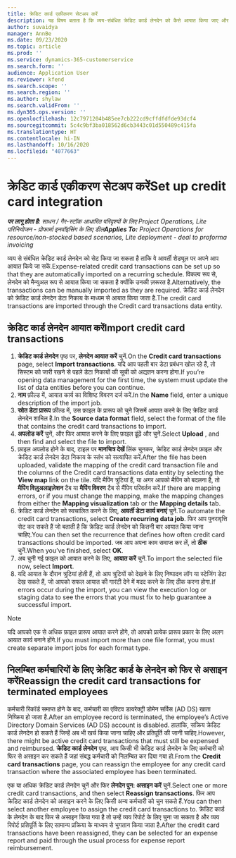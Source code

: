 ```yaml
---
title: क्रेडिट कार्ड एकीकरण सेटअप करें
description: यह विषय बताता है कि व्यय-संबंधित क्रेडिट कार्ड लेनदेन को कैसे आयात किया जाए और बनाए रखा जाए.
author: suvaidya
manager: AnnBe
ms.date: 09/23/2020
ms.topic: article
ms.prod: ''
ms.service: dynamics-365-customerservice
ms.search.form: ''
audience: Application User
ms.reviewer: kfend
ms.search.scope: ''
ms.search.region: ''
ms.author: shylaw
ms.search.validFrom: ''
ms.dyn365.ops.version: ''
ms.openlocfilehash: 12c7971204b485ee7cb222cd9cffdfdfde93dcf4
ms.sourcegitcommit: 5c4c9bf3ba018562d6cb3443c01d550489c415fa
ms.translationtype: HT
ms.contentlocale: hi-IN
ms.lasthandoff: 10/16/2020
ms.locfileid: "4077663"
---
```

# <a name="set-up-credit-card-integration"></a><span data-ttu-id="08940-103">क्रेडिट कार्ड एकीकरण सेटअप करें</span><span class="sxs-lookup"><span data-stu-id="08940-103">Set up credit card integration</span></span>

<span data-ttu-id="08940-104">_**पर लागू होता है:** साधन / गैर-स्टॉक आधारित परिदृश्यों के लिए Project Operations, Lite परिनियोजन - प्रोफार्मा इनवॉइसिंग के लिए डील_</span><span class="sxs-lookup"><span data-stu-id="08940-104">_**Applies To:** Project Operations for resource/non-stocked based scenarios, Lite deployment - deal to proforma invoicing_</span></span>

<span data-ttu-id="08940-105">व्यय से संबंधित क्रेडिट कार्ड लेनदेन को सेट किया जा सकता है ताकि वे आवर्ती शेड्यूल पर अपने आप आयात किये जा सकें.</span><span class="sxs-lookup"><span data-stu-id="08940-105">Expense-related credit card transactions can be set up so that they are automatically imported on a recurring schedule.</span></span> <span data-ttu-id="08940-106">विकल्प रूप से, लेनदेन को मैन्युअल रूप से आयात किया जा सकता है क्योंकि उनकी ज़रूरत है.</span><span class="sxs-lookup"><span data-stu-id="08940-106">Alternatively, the transactions can be manually imported as they are required.</span></span> <span data-ttu-id="08940-107">क्रेडिट कार्ड लेनदेन को क्रेडिट कार्ड लेनदेन डेटा निकाय के माध्यम से आयात किया जाता है.</span><span class="sxs-lookup"><span data-stu-id="08940-107">The credit card transactions are imported through the Credit card transactions data entity.</span></span>

## <a name="import-credit-card-transactions"></a><span data-ttu-id="08940-108">क्रेडिट कार्ड लेनदेन आयात करें</span><span class="sxs-lookup"><span data-stu-id="08940-108">Import credit card transactions</span></span>

1. <span data-ttu-id="08940-109">**क्रेडिट कार्ड लेनदेन** पृष्ठ पर, **लेनदेन आयात करें** चुनें.</span><span class="sxs-lookup"><span data-stu-id="08940-109">On the **Credit card transactions** page, select **Import transactions**.</span></span> <span data-ttu-id="08940-110">यदि आप पहली बार डेटा प्रबंधन खोल रहे हैं, तो सिस्टम को जारी रखने से पहले डेटा निकायों की सूची को अद्यतन करना होगा.</span><span class="sxs-lookup"><span data-stu-id="08940-110">If you’re opening data management for the first time, the system must update the list of data entities before you can continue.</span></span>
2. <span data-ttu-id="08940-111">**नाम** फ़ील्ड में, आयात कार्य का विशिष्ट विवरण दर्ज करें.</span><span class="sxs-lookup"><span data-stu-id="08940-111">In the **Name** field, enter a unique description of the import job.</span></span>
3. <span data-ttu-id="08940-112">**स्रोत डेटा प्रारूप** फ़ील्ड में, उस फ़ाइल के प्रारूप को चुने जिसमें आयात करने के लिए क्रेडिट कार्ड लेनदेन शामिल है.</span><span class="sxs-lookup"><span data-stu-id="08940-112">In the **Source data format** field, select the format of the file that contains the credit card transactions to import.</span></span>
4. <span data-ttu-id="08940-113">**अपलोड करें** चुनें, और फिर आयात करने के लिए फ़ाइल ढूंढें और चुनें.</span><span class="sxs-lookup"><span data-stu-id="08940-113">Select **Upload** , and then find and select the file to import.</span></span>
5. <span data-ttu-id="08940-114">फ़ाइल अपलोड होने के बाद, टाइल पर **मानचित्र देखें** लिंक चुनकर, क्रेडिट कार्ड लेनदेन फ़ाइल और क्रेडिट कार्ड लेनदेन डेटा निकाय के स्तंभ को सत्यापित करें.</span><span class="sxs-lookup"><span data-stu-id="08940-114">After the file has been uploaded, validate the mapping of the credit card transaction file and the columns of the Credit card transactions data entity by selecting the **View map** link on the tile.</span></span> <span data-ttu-id="08940-115">यदि मैपिंग त्रुटियां हैं, या अगर आपको मैपिंग को बदलना है, तो **मैपिंग विज़ुअलाइज़ेशन** टैब या **मैपिंग विवरण** टैब से मैंपिग परिवर्तन करें.</span><span class="sxs-lookup"><span data-stu-id="08940-115">If there are mapping errors, or if you must change the mapping, make the mapping changes from either the **Mapping visualization** tab or the **Mapping details** tab.</span></span>
6. <span data-ttu-id="08940-116">क्रेडिट कार्ड लेनदेन को स्वचालित करने के लिए, **आवर्ती डेटा कार्य बनाएं** चुनें.</span><span class="sxs-lookup"><span data-stu-id="08940-116">To automate the credit card transactions, select **Create recurring data job**.</span></span> <span data-ttu-id="08940-117">फिर आप पुनरावृत्ति सेट कर सकते हैं जो बताती है कि क्रेडिट कार्ड लेनदेन को कितनी बार आयात किया जाना चाहिए.</span><span class="sxs-lookup"><span data-stu-id="08940-117">You can then set the recurrence that defines how often credit card transactions should be imported.</span></span> <span data-ttu-id="08940-118">जब आप अपना काम समाप्त कर लें, तो **ठीक** चुनें.</span><span class="sxs-lookup"><span data-stu-id="08940-118">When you’ve finished, select **OK**.</span></span>
7. <span data-ttu-id="08940-119">अब चुनी गई फ़ाइल को आयात करने के लिए, **आयात करें** चुनें.</span><span class="sxs-lookup"><span data-stu-id="08940-119">To import the selected file now, select **Import**.</span></span>
8. <span data-ttu-id="08940-120">यदि आयात के दौरान त्रुटियां होती हैं, तो आप त्रुटियों को देखने के लिए निष्पादन लॉग या स्टेजिंग डेटा देख सकते हैं, जो आपको सफल आयात की गारंटी देने में मदद करने के लिए ठीक करना होगा.</span><span class="sxs-lookup"><span data-stu-id="08940-120">If errors occur during the import, you can view the execution log or staging data to see the errors that you must fix to help guarantee a successful import.</span></span>

> [!NOTE]
> <span data-ttu-id="08940-121">यदि आपको एक से अधिक फ़ाइल प्रारूप आयात करने होंगे, तो आपको प्रत्येक प्रारूप प्रकार के लिए अलग आयात कार्य बनाने होंगे.</span><span class="sxs-lookup"><span data-stu-id="08940-121">If you must import more than one file format, you must create separate import jobs for each format type.</span></span>

## <a name="reassign-the-credit-card-transactions-for-terminated-employees"></a><span data-ttu-id="08940-122">निलम्बित कर्मचारियों के लिए क्रेडिट कार्ड के लेनदेन को फिर से असाइन करें</span><span class="sxs-lookup"><span data-stu-id="08940-122">Reassign the credit card transactions for terminated employees</span></span>

<span data-ttu-id="08940-123">कर्मचारी रिकॉर्ड समाप्त होने के बाद, कर्मचारी का एक्टिव डायरेक्ट्री डोमेन सर्विस (AD DS) खाता निष्क्रिय हो जाता है.</span><span class="sxs-lookup"><span data-stu-id="08940-123">After an employee record is terminated, the employee’s Active Directory Domain Services (AD DS) account is disabled.</span></span> <span data-ttu-id="08940-124">हालांकि, सक्रिय क्रेडिट कार्ड लेनदेन हो सकते हैं जिन्हें अब भी खर्च किया जाना चाहिए और प्रतिपूर्ति की जानी चाहिए.</span><span class="sxs-lookup"><span data-stu-id="08940-124">However, there might be active credit card transactions that must still be expensed and reimbursed.</span></span> <span data-ttu-id="08940-125">**क्रेडिट कार्ड लेनदेन** पृष्ठ, आप किसी भी क्रेडिट कार्ड लेनदेन के लिए कर्मचारी को फिर से असाइन कर सकते हैं जहां संबद्ध कर्मचारी को निलम्बित कर दिया गया हो.</span><span class="sxs-lookup"><span data-stu-id="08940-125">From the **Credit card transactions** page, you can reassign the employee for any credit card transaction where the associated employee has been terminated.</span></span>

<span data-ttu-id="08940-126">एक या अधिक क्रेडिट कार्ड लेनदेन चुनें और फिर **लेनदेन पुन: असाइन करें** चुनें.</span><span class="sxs-lookup"><span data-stu-id="08940-126">Select one or more credit card transactions, and then select **Reassign transactions**.</span></span> <span data-ttu-id="08940-127">फिर आप क्रेडिट कार्ड लेनदेन को असाइन करने के लिए किसी अन्य कर्मचारी को चुन सकते हैं.</span><span class="sxs-lookup"><span data-stu-id="08940-127">You can then select another employee to assign the credit card transactions to.</span></span> <span data-ttu-id="08940-128">क्रेडिट कार्ड के लेनदेन के बाद फिर से असाइन किया गया है तो उन्हें व्यय रिपोर्ट के लिए चुना जा सकता है और व्यय रिपोर्ट प्रतिपूर्ति के लिए सामान्य प्रक्रिया के माध्यम से भुगतान किया जाता है.</span><span class="sxs-lookup"><span data-stu-id="08940-128">After the credit card transactions have been reassigned, they can be selected for an expense report and paid through the usual process for expense report reimbursement.</span></span>
